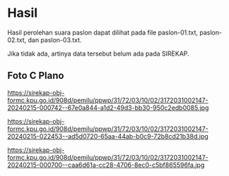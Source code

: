 # Hasil

Hasil perolehan suara paslon dapat dilihat pada file paslon-01.txt, paslon-02.txt, dan paslon-03.txt.

Jika tidak ada, artinya data tersebut belum ada pada SIREKAP.

## Foto C Plano

https://sirekap-obj-formc.kpu.go.id/908d/pemilu/ppwp/31/72/03/10/02/3172031002147-20240215-000742--67e0a844-a1d2-49d3-bb30-950c2edb0085.jpg

https://sirekap-obj-formc.kpu.go.id/908d/pemilu/ppwp/31/72/03/10/02/3172031002147-20240215-022453--ad5d0720-65aa-44ab-b0c9-72b8cd21b38d.jpg

https://sirekap-obj-formc.kpu.go.id/908d/pemilu/ppwp/31/72/03/10/02/3172031002147-20240215-000700--caa6d61a-cc28-4706-8ec0-c5bf865596fa.jpg
